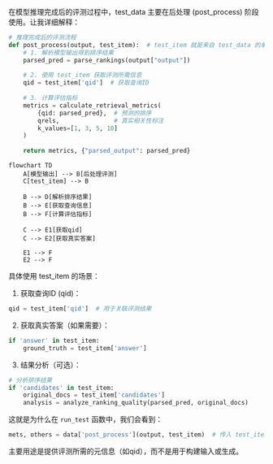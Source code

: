 在模型推理完成后的评测过程中，test_data 主要在后处理 (post_process) 阶段使用。让我详细解释：

```python
# 推理完成后的评测流程
def post_process(output, test_item):  # test_item 就是来自 test_data 的单个样本
    # 1. 解析模型输出得到排序结果
    parsed_pred = parse_rankings(output["output"])
    
    # 2. 使用 test_item 获取评测所需信息
    qid = test_item['qid']  # 获取查询ID
    
    # 3. 计算评估指标
    metrics = calculate_retrieval_metrics(
        {qid: parsed_pred},  # 预测的排序
        qrels,               # 真实相关性标注
        k_values=[1, 3, 5, 10]
    )
    
    return metrics, {"parsed_output": parsed_pred}
```

```mermaid
flowchart TD
    A[模型输出] --> B[后处理评测]
    C[test_item] --> B
    
    B --> D[解析排序结果]
    B --> E[获取查询信息]
    B --> F[计算评估指标]
    
    C --> E1[获取qid]
    C --> E2[获取真实答案]
    
    E1 --> F
    E2 --> F
```

具体使用 test_item 的场景：

1. 获取查询ID (qid)：
```python
qid = test_item['qid']  # 用于关联评测结果
```

2. 获取真实答案（如果需要）：
```python
if 'answer' in test_item:
    ground_truth = test_item['answer']
```

3. 结果分析（可选）：
```python
# 分析排序结果
if 'candidates' in test_item:
    original_docs = test_item['candidates']
    analysis = analyze_ranking_quality(parsed_pred, original_docs)
```

这就是为什么在 `run_test` 函数中，我们会看到：
```python
mets, others = data['post_process'](output, test_item)  # 传入 test_item
```

主要用途是提供评测所需的元信息（如qid），而不是用于构建输入或生成。